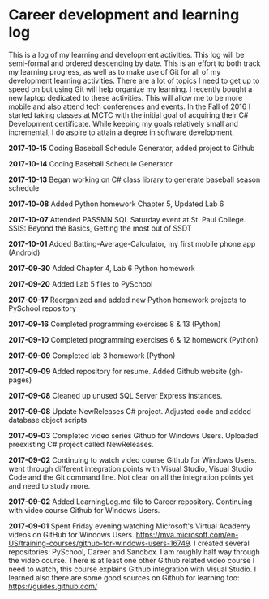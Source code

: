 # Career development and learning log

This is a log of my learning and development activities. This log will be semi-formal and ordered descending by date. This is an effort to both track my learning progress, as well as to make use of Git for all of my development learning activities. There are a lot of topics I need to get up to speed on but using Git will help organize my learning. I recently bought a new laptop dedicated to these activities. This will allow me to be more mobile and also attend tech conferences and events. In the Fall of 2016 I started taking classes at MCTC with the initial goal of acquiring their C# Development certificate. While keeping my goals relatively small and incremental, I do aspire to attain a degree in software development.

**2017-10-15** Coding Baseball Schedule Generator, added project to Github

**2017-10-14** Coding Baseball Schedule Generator

**2017-10-13** Began working on C# class library to generate baseball season schedule

**2017-10-08** Added Python homework Chapter 5, Updated Lab 6

**2017-10-07** Attended PASSMN SQL Saturday event at St. Paul College. SSIS: Beyond the Basics, Getting the most out of SSDT

**2017-10-01** Added Batting-Average-Calculator, my first mobile phone app (Android)

**2017-09-30** Added Chapter 4, Lab 6 Python homework

**2017-09-20** Added Lab 5 files to PySchool

**2017-09-17** Reorganized and added new Python homework projects to PySchool repository

**2017-09-16** Completed programming exercises 8 & 13 (Python)

**2017-09-10** Completed programming exercises 6 & 12 homework (Python)

**2017-09-09** Completed lab 3 homework (Python)

**2017-09-09** Added repository for resume. Added Github website (gh-pages)

**2017-09-08** Cleaned up unused SQL Server Express instances.

**2017-09-08** Update NewReleases C# project. Adjusted code and added database object scripts

**2017-09-03** Completed video series Github for Windows Users. Uploaded preexisting C# project called NewReleases.

**2017-09-02** Continuing to watch video course Github for Windows Users. went through different integration points with Visual Studio, Visual Studio Code and the Git command line. Not clear on all the integration points yet and need to study more.

**2017-09-02** Added LearningLog.md file to Career repository. Continuing with video course Github for Windows Users.

**2017-09-01** Spent Friday evening watching Microsoft's Virtual Academy videos on GitHub for Windows Users. https://mva.microsoft.com/en-US/training-courses/github-for-windows-users-16749. I created several repositories: PySchool, Career and Sandbox. I am roughly half way through the video course. There is at least one other Github related video course I need to watch, this course explains Github integration with Visual Studio. I learned also there are some good sources on Github for learning too: https://guides.github.com/
